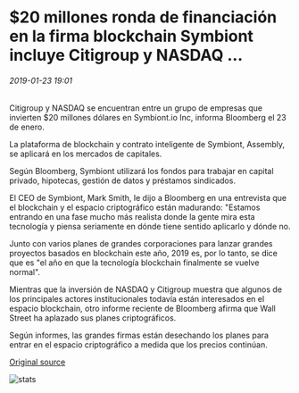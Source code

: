 # $20 millones ronda de financiación en la firma blockchain Symbiont incluye Citigroup y NASDAQ ...

###### 2019-01-23 19:01

Citigroup y NASDAQ se encuentran entre un grupo de empresas que invierten $20 millones dólares en Symbiont.io Inc, informa Bloomberg el 23 de enero.

La plataforma de blockchain y contrato inteligente de Symbiont, Assembly, se aplicará en los mercados de capitales.

Según Bloomberg, Symbiont utilizará los fondos para trabajar en capital privado, hipotecas, gestión de datos y préstamos sindicados.

El CEO de Symbiont, Mark Smith, le dijo a Bloomberg en una entrevista que el blockchain y el espacio criptográfico están madurando: "Estamos entrando en una fase mucho más realista donde la gente mira esta tecnología y piensa seriamente en dónde tiene sentido aplicarlo y dónde no.

Junto con varios planes de grandes corporaciones para lanzar grandes proyectos basados en blockchain este año, 2019 es, por lo tanto, se dice que es "el año en que la tecnología blockchain finalmente se vuelve normal".

Mientras que la inversión de NASDAQ y Citigroup muestra que algunos de los principales actores institucionales todavía están interesados en el espacio blockchain, otro informe reciente de Bloomberg afirma que Wall Street ha aplazado sus planes criptográficos.

Según informes, las grandes firmas están desechando los planes para entrar en el espacio criptográfico a medida que los precios continúan.

[Original source](https://cointelegraph.com/news/20-million-funding-round-in-blockchain-firm-symbiont-includes-citigroup-and-nasdaq)

![stats](https://c.statcounter.com/11760860/0/a89fa40b/1/ "stats")